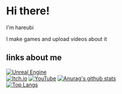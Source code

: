 <h1>Hi there!</h1>
I'm hareubi

I make games and upload videos about it
    
<h2>links about me</h2>        

[![Unreal Engine](https://img.shields.io/badge/unrealengine-%23313131.svg?style=for-the-badge&logo=unrealengine&logoColor=white)](https://gitlab.com/hareubi)        
[![Itch.io](https://img.shields.io/badge/Itch-%23FF0B34.svg?style=for-the-badge&logo=Itch.io&logoColor=white)](https://hareubi.itch.io/)
[![YouTube](https://img.shields.io/badge/YouTube-%23FF0000.svg?style=for-the-badge&logo=YouTube&logoColor=white)](https://youtube.com/@hareubi)
[![Anurag's github stats](https://github-readme-stats-hareubi.vercel.app/api?username=hareubi&title_color=FFF5E1&bg_color=30,6B240C,994D1C,E48F45,F5CCA0&text_color=FFF5E1&border_color=db691d&show_icons=true&icon_color=db691d&border_radius=15&cache_seconds=21600&card_width=500&text_bold=false)](https://github.com/anuraghazra/github-readme-stats)         
[![Top Langs](https://github-readme-stats-hareubi.vercel.app/api/top-langs/?layout=compact&username=hareubi&title_color=FFF5E1&bg_color=30,6B240C,994D1C,E48F45,F5CCA0&text_color=FFF5E1&border_color=db691d&show_icons=true&icon_color=FFF5E1&border_radius=15&cache_seconds=21600&card_width=500)](https://github.com/anuraghazra/github-readme-stats)
